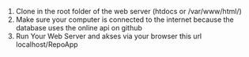 1. Clone in the root folder of the web server (htdocs or /var/www/html/)
2. Make sure your computer is connected to the internet because the database uses the online api on github
3. Run Your Web Server and akses via your browser this url localhost/RepoApp
